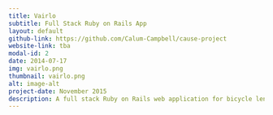```yaml
---
title: Vairlo
subtitle: Full Stack Ruby on Rails App
layout: default
github-link: https://github.com/Calum-Campbell/cause-project
website-link: tba
modal-id: 2
date: 2014-07-17
img: vairlo.png
thumbnail: vairlo.png
alt: image-alt
project-date: November 2015
description: A full stack Ruby on Rails web application for bicycle lending and renting in London (think AirBnb for bikes!).  App allowed users to find available bikes to rent in locations around London and use a booking system to reserve them. <br><br><strong>Tech</strong> - Ruby on Rails, JavaScript, jQuery, GoogleMaps API, Geocoding, SASS, Bookable (Ruby gem), Foundation, AWS and Heroku. 
---
```

